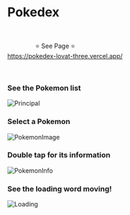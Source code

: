 # Pokedex 

<br/>

&nbsp;&nbsp;&nbsp;&nbsp;&nbsp;&nbsp;&nbsp;&nbsp;&nbsp;&nbsp;&nbsp;&nbsp;&nbsp;&nbsp;&nbsp; ⭐ See Page ⭐ <br/>
https://pokedex-lovat-three.vercel.app/

</br>

### See the Pokemon list

![Principal](https://github.com/karenfggutierrez/pokedex/assets/69605681/107a269e-f83b-40a6-96ad-9a6e1702db08)

### Select a Pokemon

![PokemonImage](https://github.com/karenfggutierrez/pokedex/assets/69605681/d023c092-15cd-4316-bc0d-2788a9ec314d)

### Double tap for its information

![PokemonInfo](https://github.com/karenfggutierrez/pokedex/assets/69605681/3e59f94a-464e-47db-8fad-add665be2c23)

### See the loading word moving!

![Loading](https://github.com/karenfggutierrez/pokedex/assets/69605681/4e29279c-209e-4495-a87c-e3f279028923)
